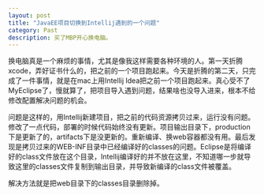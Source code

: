 ```yaml
---
layout: post
title: "JavaEE项目切换到Intellij遇到的一个问题"
category: Past
description: 买了MBP开心换电脑。
---
```

换电脑真是一个麻烦的事情，尤其是像我这样需要各种环境的人。第一天折腾xcode，弄好证书什么的，把之前的一个项目跑起来。今天是折腾的第二天，只完成了一件事情，就是在mac上用Intellij Idea把之前一个项目跑起来。真心受不了MyEclipse了，慢就算了，把项目导入遇到问题，结果啥也没导入进来，根本不给修改配置解决问题的机会。

问题是这样的，用Intellij新建项目，把之前的代码资源拷贝过来，运行没有问题。修改了一点代码，部署的时候代码始终没有更新。项目输出目录下，production下是更新了的，artifacts下是没更新的。重新编译、换web容器都没有用。最后发现是拷贝过来的WEB-INF目录中已经编译好的classes的问题。Eclipse是将编译好的class文件放在这个目录，Intellij编译好的并不放在这里，不知道哪一步就导致这里的classes文件复制到输出目录，并导致新编译的class文件被覆盖。

解决方法就是把web目录下的classes目录删除掉。

